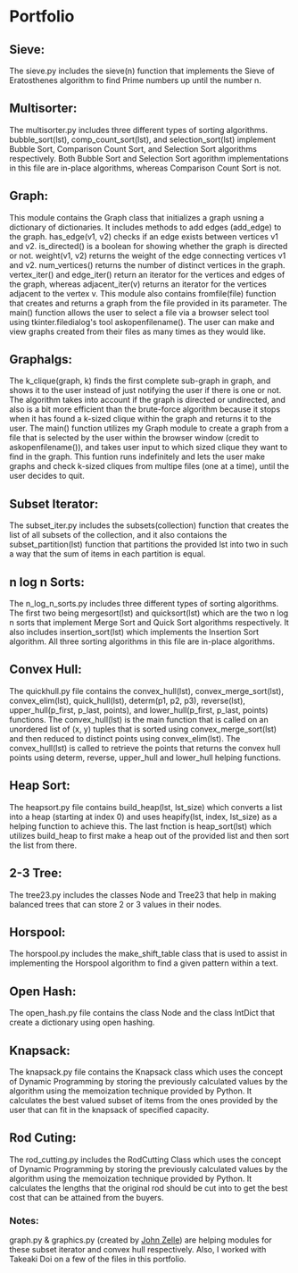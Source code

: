 # Portfolio

## Sieve:
The sieve.py includes the sieve(n) function that implements the Sieve of Eratosthenes algorithm to find Prime numbers up until the number n.

## Multisorter:
The multisorter.py includes three different types of sorting algorithms. bubble_sort(lst), comp_count_sort(lst), and selection_sort(lst) implement Bubble Sort, Comparison Count Sort, and Selection Sort algorithms respectively. Both Bubble Sort and Selection Sort agorithm implementations in this file are in-place algorithms, whereas Comparison Count Sort is not. 

## Graph:
This module contains the Graph class that initializes a graph usning a dictionary of dictionaries. It includes methods to add edges (add_edge) to the graph. has_edge(v1, v2) checks if an edge exists between vertices v1 and v2. is_directed() is a boolean for showing whether the graph is directed or not. weight(v1, v2) returns the weight of the edge connecting vertices v1 and v2. num_vertices() returns the number of distinct vertices in the graph. vertex_iter() and edge_iter() return an iterator for the vertices and edges of the graph, whereas adjacent_iter(v) returns an iterator for the vertices adjacent to the vertex v. 
This module also contains fromfile(file) function that creates and returns a graph from the file provided in its parameter. 
The main() function allows the user to select a file via a browser select tool using tkinter.filedialog's tool askopenfilename(). The user can make and view graphs created from their files as many times as they would like.

## Graphalgs:
The k_clique(graph, k) finds the first complete sub-graph in graph, and shows it to the user instead of just notifying the user if there is one or not. The algorithm takes into account if the graph is directed or undirected, and also is a bit more efficient than the brute-force algorithm because it stops when it has found a k-sized clique within the graph and returns it to the user.
The main() function utilizes my Graph module to create a graph from a file that is selected by the user within the browser window (credit to askopenfilename()), and takes user input to which sized clique they want to find in the graph. This funtion runs indefinitely and lets the user make graphs and check k-sized cliques from multipe files (one at a time), until the user decides to quit.

## Subset Iterator:
The subset_iter.py includes the subsets(collection) function that creates the list of all subsets of the collection, and it also contaions the subset_partition(lst) function that partitions the provided lst into two in such a way that the sum of items in each partition is equal.

## n log n Sorts:
The n_log_n_sorts.py includes three different types of sorting algorithms. The first two being mergesort(lst) and quicksort(lst)  which are the two n log n sorts that implement Merge Sort and Quick Sort algorithms respectively. It also includes insertion_sort(lst) which implements the Insertion Sort algorithm. All three sorting algorithms in this file are in-place algorithms.

## Convex Hull:
The quickhull.py file contains the convex_hull(lst), convex_merge_sort(lst), convex_elim(lst), quick_hull(lst), determ(p1, p2, p3), reverse(lst), upper_hull(p_first, p_last, points), and lower_hull(p_first, p_last, points) functions. The convex_hull(lst) is the main function that is called on an unordered list of (x, y) tuples that is sorted using convex_merge_sort(lst) and then reduced to distinct points using convex_elim(lst). The convex_hull(lst) is called to retrieve the points that returns the convex hull points using determ, reverse, upper_hull and lower_hull helping functions.

## Heap Sort:
The heapsort.py file contains build_heap(lst, lst_size) which converts a list into a heap (starting at index 0) and uses heapify(lst, index, lst_size) as a helping function to achieve this. The last fnction is heap_sort(lst) which utilizes build_heap to first make a heap out of the provided list and then sort the list from there. 

## 2-3 Tree:
The tree23.py includes the classes Node and Tree23 that help in making balanced trees that can store 2 or 3 values in their nodes.

## Horspool:
The horspool.py includes the make_shift_table class that is used to assist in implementing the Horspool algorithm to find a given pattern within a text.

## Open Hash:
The open_hash.py file contains the class Node and the class IntDict that create a dictionary using open hashing. 

## Knapsack:
The knapsack.py file contains the Knapsack class which uses the concept of Dynamic Programming by storing the previously calculated values by the algorithm using the memoization technique provided by Python. It calculates the best valued subset of items from the ones provided by the user that can fit in the knapsack of specified capacity. 

## Rod Cuting:
The rod_cutting.py includes the RodCutting Class which uses the concept of Dynamic Programming by storing the previously calculated values by the algorithm using the memoization technique provided by Python. It calculates the lengths that the original rod should be cut into to get the best cost that can be attained from the buyers.

### Notes:
graph.py & graphics.py (created by [John Zelle](https://mcsp.wartburg.edu/zelle/)) are helping modules for these subset iterator and convex hull respectively. Also, I worked with Takeaki Doi on a few of the files in this portfolio.
